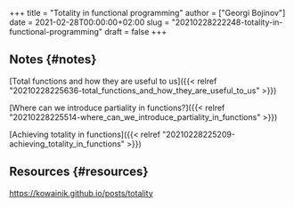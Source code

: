 +++
title = "Totality in functional programming"
author = ["Georgi Bojinov"]
date = 2021-02-28T00:00:00+02:00
slug = "20210228222248-totality-in-functional-programming"
draft = false
+++

## Notes {#notes}

[Total functions and how they are useful to us]({{< relref "20210228225636-total_functions_and_how_they_are_useful_to_us" >}})

[Where can we introduce partiality in functions?]({{< relref "20210228225514-where_can_we_introduce_partiality_in_functions" >}})

[Achieving totality in functions]({{< relref "20210228225209-achieving_totality_in_functions" >}})


## Resources {#resources}

<https://kowainik.github.io/posts/totality>

